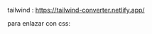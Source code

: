 tailwind :
https://tailwind-converter.netlify.app/

para enlazar con css:
    <link rel="stylesheet" href="{{ asset('css/style.css') }}">
